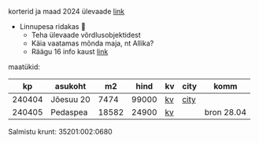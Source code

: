 
korterid ja maad 2024 ülevaade [link](https://docs.google.com/spreadsheets/d/1YKYLioKHzZugmj0dy8p8N8XqsfoH7Uczf_7q_mP19X8/edit?usp=sharing)

- Linnupesa ridakas 🔺 
	- Teha ülevaade võrdlusobjektidest
	- Käia vaatamas mõnda maja, nt Allika?
	- Räägu 16 info kaust [link](https://drive.google.com/open?id=1_S0lz6jENH-EdVDl798TNXzuK90-rN_m&usp=drive_fs)

maatükid:

| kp     | asukoht   | m2    | hind  | kv                                                                                      | city                                                                                                                   | komm       |
| ------ | --------- | ----- | ----- | --------------------------------------------------------------------------------------- | ---------------------------------------------------------------------------------------------------------------------- | ---------- |
| 240404 | Jõesuu 20 | 7474  | 99000 | [kv](https://www.kv.ee/3629786)                                                         | [city](https://www.city24.ee/real-estate/land-lots-for-sale/harju-maakond-kuusalu-vald-valkla-kula-joesuu-tee/4578793) |            |
| 240405 | Pedaspea  | 18582 | 24900 | [kv](https://www.kv.ee/muua-looduskaunis-mereaarne-korghaljastusega-kinni-3633142.html) |                                                                                                                        | bron 28.04 |

Salmistu krunt: 35201:002:0680
